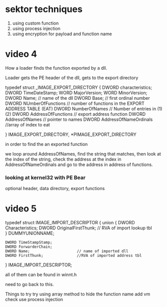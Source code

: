 # sektor techniques

1. using custom function
2. using process injection
3. using encryption for payload and function name


# video 4

How a loader finds the function exported by a dll.

Loader gets the PE header of the dll, gets to the export directory

typedef struct _IMAGE_EXPORT_DIRECTORY {
    DWORD characteristics;
    DWORD TimeDateStamp;
    WORD MajorVersion;
    WORD MinorVersion;
    DWORD Name; // name of the dll
    DWORD Base; // first ordinal number
    DWORD NUmberOfFunctions // number of functions in the EXPORT ADDRESS TABLE (EAT)
    DWORD NumberOfNames // Number of entries in (1) (2)
    DWORD AddressOfFunctions // export address function
    DWORD AddressOfNames // pointer to names
    DWORD AddressOfNameOrdinals //array of index to eat


} IMAGE_EXPORT_DIRECTORY, *PIMAGE_EXPORT_DIRECTORY


in order to find the an exported function

we loop around AddressOfNames, find the string that matches, then look at the index of the string, check the address at the index in AddressOfNameOrdinals and go to the address in address of functions.

### looking at kernel32 with PE Bear

optional header, data directory, export functions

# video 5

typedef struct IMAGE_IMPORT_DESCRIPTOR {
    union {
        DWORD Characteristics;
        DWORD OriginalFirstThunk; // RVA of import lookup tbl  
    } DUMMYUNIONNAME;

    DWORD TimeStampStamp;
    DWORD ForwarderChain;
    DWORD Name;                     // name of imported dll
    DWORD FirstThunk;               //RVA of imported address tbl 
} IMAGE_IMPORT_DESCRIPTOR;

all of them can be found in winnt.h
 
need to go back to this.

Things to try
try using array method to hide the function name
add vm check
use process injection





